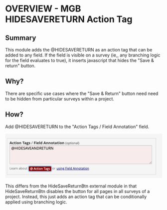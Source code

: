 # OVERVIEW - MGB HIDESAVERETURN Action Tag

## Summary
This module adds the @HIDESAVERETURN as an action tag that can be added to any field. If the field is visible on a survey (ie,, any branching  logic for the field evaluates to true),  it inserts javascript that hides the "Save & return" button.

## Why?
There  are specific use cases  where the "Save & Return" button need need to be hidden from particular surveys within a project.

 ## How?
Add @HIDESAVERETURN  to the "Action Tags / Field Annotation" field.

![Screenshot 1](images/image1.png)


This differs from the HideSaveReturnBtn external module in that HideSaveReturnBtn disables the button for all pages in all  surveys of a project. Instead, this just adds an action tag  that can be conditionally applied using branching logic.